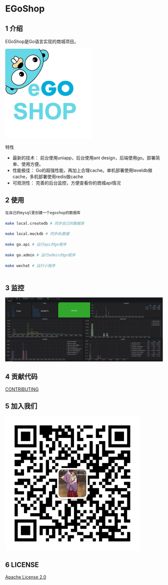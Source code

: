 # EGoShop
## 1 介绍
EGoShop是Go语言实现的商城项目。

![logo](./docs/img/logo.png)

特性
* 最新的技术： 前台使用uniapp，后台使用ant design，后端使用go。部署简单、使用方便。
* 性能极佳： Go的超强性能，再加上合理cache。单机部署使用leveldb做cache，多机部署使用redis做cache
* 可观测性： 完善的后台监控，方便查看你的商城api情况



## 2 使用
```bash
在自己的mysql里创建一个egoshop的数据库

make local.createdb # 同步自己的数据库

make local.mockdb # 同步db数据

make go.api # 运行api的go程序

make go.admin # 运行admin的go程序

make wechat # 运行小程序
 

```
## 3 监控
![monitor](./docs/img/monitor.png)

## 4 贡献代码

[CONTRIBUTING](./CONTRIBUTING-CN.md)

## 5 加入我们

![wechat](./docs/img/wechat.jpg)

## 6 LICENSE

[Apache License 2.0](./LICENSE)
